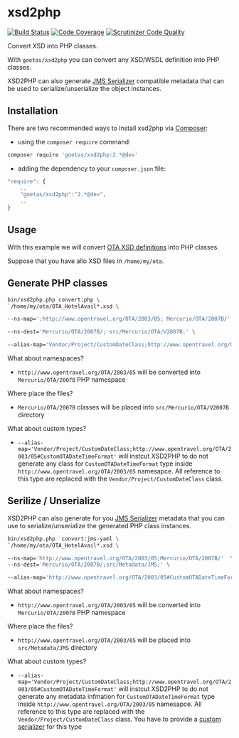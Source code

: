 xsd2php
=======

[![Build Status](https://travis-ci.org/goetas/xsd2php.svg?branch=master)](https://travis-ci.org/goetas/xsd2php)
[![Code Coverage](https://scrutinizer-ci.com/g/goetas/xsd2php/badges/coverage.png?b=master)](https://scrutinizer-ci.com/g/goetas/xsd2php/?branch=master)
[![Scrutinizer Code Quality](https://scrutinizer-ci.com/g/goetas/xsd2php/badges/quality-score.png?b=master)](https://scrutinizer-ci.com/g/goetas/xsd2php/?branch=master)

Convert XSD into PHP classes.

With `goetas/xsd2php` you can convert any XSD/WSDL definition into PHP classes.

XSD2PHP can also generate [JMS Serializer](http://jmsyst.com/libs/serializer) compatible metadata that can be used to serialize/unserialize the object instances.

Installation
-----------

There are two recommended ways to install xsd2php via [Composer](https://getcomposer.org/):

* using the ``composer require`` command:

```bash
composer require 'goetas/xsd2php:2.*@dev'
```

* adding the dependency to your ``composer.json`` file:

```js
"require": {
    ..
    "goetas/xsd2php":"2.*@dev",
    ..
}
```


Usage
-----

With this example we will convert [OTA XSD definitions](http://opentravel.org/Specifications/OnlineXmlSchema.aspx) into PHP classes.

Suppose that you have allo XSD files in `/home/my/ota`. 

Generate PHP classes 
--------------------

```sh
bin/xsd2php.php convert:php \
`/home/my/ota/OTA_HotelAvail*.xsd \

--ns-map=';http://www.opentravel.org/OTA/2003/05; Mercurio/OTA/2007B/' \

--ns-dest='Mercurio/OTA/2007B/; src/Mercurio/OTA/V2007B;' \

--alias-map='Vendor/Project/CustomDateClass;http://www.opentravel.org/OTA/2003/05#CustomOTADateTimeFormat'

```
What about namespaces? 
* `http://www.opentravel.org/OTA/2003/05` will be converted into `Mercurio/OTA/2007B` PHP namespace

Where place the files?
* `Mercurio/OTA/2007B` classes will be placed into `src/Mercurio/OTA/V2007B` directory


What about custom types? 
* `--alias-map='Vendor/Project/CustomDateClass;http://www.opentravel.org/OTA/2003/05#CustomOTADateTimeFormat'` 
will instcut XSD2PHP to do not generate any class for `CustomOTADateTimeFormat` type inside `http://www.opentravel.org/OTA/2003/05` namesapce.
All reference to this type are replaced with the `Vendor/Project/CustomDateClass` class.

Serilize / Unserialize
----------------------

XSD2PHP can also generate for you [JMS Serializer](http://jmsyst.com/libs/serializer) metadata that you can use to serialize/unserialize the generated PHP class instances.

```sh
bin/xsd2php.php  convert:jms-yaml \
`/home/my/ota/OTA_HotelAvail*.xsd \

--ns-map='http://www.opentravel.org/OTA/2003/05;Mercurio/OTA/2007B/'  \
--ns-dest='Mercurio/OTA/2007B/;src/Metadata/JMS;' \

--alias-map='http://www.opentravel.org/OTA/2003/05#CustomOTADateTimeFormat;Vendor/Project/CustomDateClass'

```

What about namespaces? 
* `http://www.opentravel.org/OTA/2003/05` will be converted into `Mercurio/OTA/2007B` PHP namespace

Where place the files?
* `http://www.opentravel.org/OTA/2003/05` will be placed into `src/Metadata/JMS` directory

What about custom types? 
* `--alias-map='Vendor/Project/CustomDateClass;http://www.opentravel.org/OTA/2003/05#CustomOTADateTimeFormat'` 
will instcut XSD2PHP to do not generate any metadata infmation for `CustomOTADateTimeFormat` type inside `http://www.opentravel.org/OTA/2003/05` namesapce.
All reference to this type are replaced with the `Vendor/Project/CustomDateClass` class. You have to provide a [custom serializer](http://jmsyst.com/libs/serializer/master/handlers#subscribing-handlers) for this type



